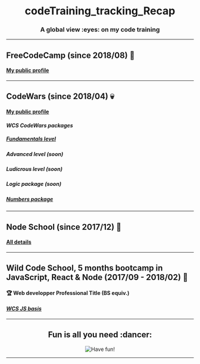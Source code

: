 <h1 align="center">codeTraining_tracking_Recap</h1>
<h3 align="center">A global view :eyes: on my code training</h3>

---

## FreeCodeCamp (since 2018/08) :palm_tree:

#### [My public profile](https://www.freecodecamp.org/codingk8)

---

## CodeWars (since 2018/04) :skull:

#### [My public profile](https://www.codewars.com/users/codingk8)

#### _WCS CodeWars packages_

##### [Fundamentals level](https://github.com/codingk8/codeWars_Fundamentals_WCS_Bootcamp)
##### Advanced level (soon)
##### Ludicrous level (soon)
##### Logic package (soon)
##### [Numbers package](https://github.com/codingk8/codeWars_Numbers_WCS_Bootcamp)

---

## Node School (since 2017/12) :flags:

#### [All details](https://github.com/codingk8/nodeSchool_Curriculum)

---

## Wild Code School, 5 months bootcamp in JavaScript, React & Node (2017/09 - 2018/02) :princess:

#### :trophy: Web developper Professional Title (BS equiv.)

#### _[WCS JS basis](https://github.com/codingk8/JS_exercices_WCS_Bootcamp)_

___

<h2 align="center">Fun is all you need :dancer:</h2>
<p align="center"><img src="https://media.giphy.com/media/tSbgQoZd583Cg/giphy.gif" alt="Have fun!"/></p>
  
---
